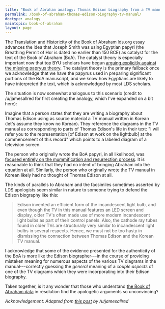 ```yaml
---
title: "Book of Abraham analogy: Thomas Edison biography from a TV manual in Korean"
permalink: /book-of-abraham-thomas-edison-biography-tv-manual/
doctype: analogy
maintopic: book-of-abraham
layout: page
---
```


The [Translation and Historicity of the Book of Abraham](https://www.lds.org/topics/translation-and-historicity-of-the-book-of-abraham?lang=eng) lds.org essay advances the idea that Joseph Smith was using Egyptian papyri (the Breathing Permit of Hor is dated no earlier than 150 BCE) as catalyst for the text of the Book of Abraham (BoA).  The catalyst theory is especially important now that top BYU scholars have begun [arguing explicitly against the missing papryus theory](https://faenrandir.github.io/a_careful_examination/hauglid-against-missing-papyri-theory/).  The catalyst theory is the primary fallback once we acknowledge that we have the papyrus used in preparing significant portions of the BoA manuscript, and we know how Egyptians are likely to have interpreted the text, which is acknowledged by most LDS scholars.

The situation is now somewhat analogous to this scenario (credit to /u/jamesallred for first creating the analogy, which I've expanded on a bit here):

Imagine that a person states that they are writing a biography about Thomas Edison using as source material a TV manual written in Korean (let's assume they know no Korean).  They reference the diagrams in the TV manual as corresponding to parts of Thomas Edison's life in their text: "I will refer you to the representation [of Edison at work on the lightbulb] at the commencement of this record" which points to a labeled diagram of a television screen.

The person who originally wrote the BoA papyri, in all likelihood, was [focused entirely on the mummification and resurrection process](http://www.mormonthink.com/essays-book-of-abraham.htm). It is reasonable to think that they had no intent of bringing Abraham into the equation at all. Similarly, the person who originally wrote the TV manual in Korean likely had no thought of Thomas Edison at all.

The kinds of parallels to Abraham and the facsimiles sometimes asserted by LDS apologists seem similar in nature to someone trying to defend the Edison biography like this:

> Edison invented an efficient form of the incandescent light bulb, and even though the TV in this manual features an LED screen and display, older TV's often made use of more modern incandescent light bulbs as part of their control panels. Also, the cathode ray tubes found in older TVs are structurally very similar to incandescent light bulbs in several respects.  Hence, we must not be too hasty in dismissing the connection between Thomas Edison and the Korean TV manual.

I acknowledge that some of the evidence presented for the authenticity of the BoA is more like the Edison biographer---in the course of providing mistaken meaning for numerous aspects of the various TV diagrams in the manual---correctly guessing the *general* meaning of a *couple aspects* of one of the TV diagrams which they were incorporating into their Edison biography.

Taken together, is it any wonder that those who understand [the Book of Abraham data](https://faenrandir.github.io/a_careful_examination/resources-on-the-book-of-abraham/) in resolution find the apologetic arguments so unconvincing?

*Acknowledgement: Adapted from [this post](https://www.reddit.com/r/exmormon/comments/aztyx5/mormon_leaders_have_no_good_answers_the_weak/) by /u/jamesallred*
